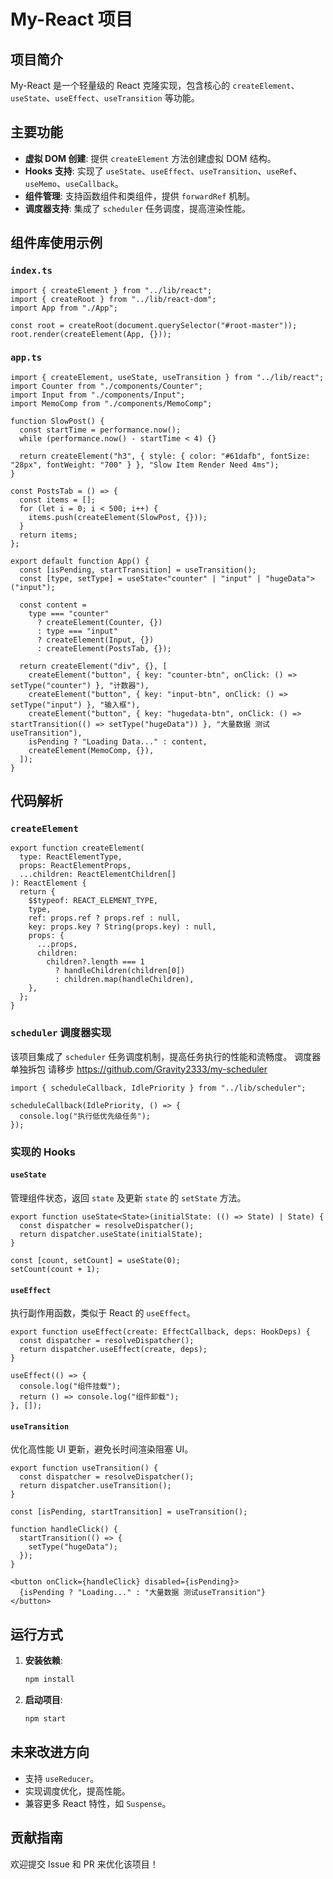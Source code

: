 # My-React 项目

## 项目简介

My-React 是一个轻量级的 React 克隆实现，包含核心的 `createElement`、`useState`、`useEffect`、`useTransition` 等功能。

## 主要功能

- **虚拟 DOM 创建**: 提供 `createElement` 方法创建虚拟 DOM 结构。
- **Hooks 支持**: 实现了 `useState`、`useEffect`、`useTransition`、`useRef`、`useMemo`、`useCallback`。
- **组件管理**: 支持函数组件和类组件，提供 `forwardRef` 机制。
- **调度器支持**: 集成了 `scheduler` 任务调度，提高渲染性能。

## 组件库使用示例

### `index.ts`

```tsx
import { createElement } from "../lib/react";
import { createRoot } from "../lib/react-dom";
import App from "./App";

const root = createRoot(document.querySelector("#root-master"));
root.render(createElement(App, {}));
```

### `app.ts`

```tsx
import { createElement, useState, useTransition } from "../lib/react";
import Counter from "./components/Counter";
import Input from "./components/Input";
import MemoComp from "./components/MemoComp";

function SlowPost() {
  const startTime = performance.now();
  while (performance.now() - startTime < 4) {}

  return createElement("h3", { style: { color: "#61dafb", fontSize: "28px", fontWeight: "700" } }, "Slow Item Render Need 4ms");
}

const PostsTab = () => {
  const items = [];
  for (let i = 0; i < 500; i++) {
    items.push(createElement(SlowPost, {}));
  }
  return items;
};

export default function App() {
  const [isPending, startTransition] = useTransition();
  const [type, setType] = useState<"counter" | "input" | "hugeData">("input");

  const content =
    type === "counter"
      ? createElement(Counter, {})
      : type === "input"
      ? createElement(Input, {})
      : createElement(PostsTab, {});

  return createElement("div", {}, [
    createElement("button", { key: "counter-btn", onClick: () => setType("counter") }, "计数器"),
    createElement("button", { key: "input-btn", onClick: () => setType("input") }, "输入框"),
    createElement("button", { key: "hugedata-btn", onClick: () => startTransition(() => setType("hugeData")) }, "大量数据 测试useTransition"),
    isPending ? "Loading Data..." : content,
    createElement(MemoComp, {}),
  ]);
}
```

## 代码解析

### `createElement`

```tsx
export function createElement(
  type: ReactElementType,
  props: ReactElementProps,
  ...children: ReactElementChildren[]
): ReactElement {
  return {
    $$typeof: REACT_ELEMENT_TYPE,
    type,
    ref: props.ref ? props.ref : null,
    key: props.key ? String(props.key) : null,
    props: {
      ...props,
      children:
        children?.length === 1
          ? handleChildren(children[0])
          : children.map(handleChildren),
    },
  };
}
```

### `scheduler` 调度器实现

该项目集成了 `scheduler` 任务调度机制，提高任务执行的性能和流畅度。
调度器单独拆包 请移步 https://github.com/Gravity2333/my-scheduler

```tsx
import { scheduleCallback, IdlePriority } from "../lib/scheduler";

scheduleCallback(IdlePriority, () => {
  console.log("执行低优先级任务");
});
```

### 实现的 Hooks

#### `useState`

管理组件状态，返回 `state` 及更新 `state` 的 `setState` 方法。

```tsx
export function useState<State>(initialState: (() => State) | State) {
  const dispatcher = resolveDispatcher();
  return dispatcher.useState(initialState);
}

const [count, setCount] = useState(0);
setCount(count + 1);
```

#### `useEffect`

执行副作用函数，类似于 React 的 `useEffect`。

```tsx
export function useEffect(create: EffectCallback, deps: HookDeps) {
  const dispatcher = resolveDispatcher();
  return dispatcher.useEffect(create, deps);
}

useEffect(() => {
  console.log("组件挂载");
  return () => console.log("组件卸载");
}, []);
```

#### `useTransition`

优化高性能 UI 更新，避免长时间渲染阻塞 UI。

```tsx
export function useTransition() {
  const dispatcher = resolveDispatcher();
  return dispatcher.useTransition();
}

const [isPending, startTransition] = useTransition();

function handleClick() {
  startTransition(() => {
    setType("hugeData");
  });
}

<button onClick={handleClick} disabled={isPending}>
  {isPending ? "Loading..." : "大量数据 测试useTransition"}
</button>
```

## 运行方式

1. **安装依赖**:
   ```sh
   npm install
   ```
2. **启动项目**:
   ```sh
   npm start
   ```

## 未来改进方向

- 支持 `useReducer`。
- 实现调度优化，提高性能。
- 兼容更多 React 特性，如 `Suspense`。

## 贡献指南

欢迎提交 Issue 和 PR 来优化该项目！

